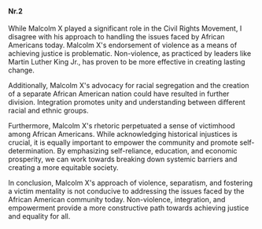 
#### Nr.2

While Malcolm X played a significant role in the Civil Rights Movement, I disagree with his approach to handling the issues faced by African Americans today. Malcolm X's endorsement of violence as a means of achieving justice is problematic. Non-violence, as practiced by leaders like Martin Luther King Jr., has proven to be more effective in creating lasting change.

Additionally, Malcolm X's advocacy for racial segregation and the creation of a separate African American nation could have resulted in further division. Integration promotes unity and understanding between different racial and ethnic groups.

Furthermore, Malcolm X's rhetoric perpetuated a sense of victimhood among African Americans. While acknowledging historical injustices is crucial, it is equally important to empower the community and promote self-determination. By emphasizing self-reliance, education, and economic prosperity, we can work towards breaking down systemic barriers and creating a more equitable society.

In conclusion, Malcolm X's approach of violence, separatism, and fostering a victim mentality is not conducive to addressing the issues faced by the African American community today. Non-violence, integration, and empowerment provide a more constructive path towards achieving justice and equality for all.